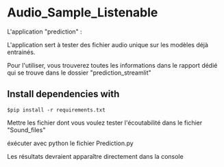 # Audio_Sample_Listenable

L'application "prediction" : 

L'application sert à tester des fichier audio unique sur les modèles déjà entrainés.

Pour l'utiliser, vous trouverez toutes les informations dans le rapport dédié qui se trouve dans le dossier "prediction_streamlit"

## Install dependencies with

```
$pip install -r requirements.txt
```

Mettre les fichier dont vous voulez tester l'écoutabilité dans le fichier "Sound_files"

éxécuter avec python le fichier Prediction.py

Les résultats devraient apparaître directement dans la console
